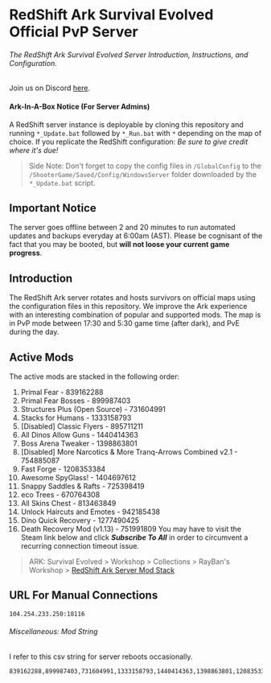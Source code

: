 # RedShift Ark Survival Evolved Official PvP Server
###### The RedShift Ark Survival Evolved Server Introduction, Instructions, and Configuration.
Join us on Discord [here](https://discord.gg/vrkuGZf).

#### Ark-In-A-Box Notice (For Server Admins)
A RedShift server instance is deployable by cloning this repository and running `*_Update.bat` followed by `*_Run.bat` with `*` depending on the map of choice. If you replicate the RedShift configuration: *Be sure to give credit where it's due!* 
> Side Note: Don't forget to copy the config files in `/GlobalConfig` to the `/ShooterGame/Saved/Config/WindowsServer` folder downloaded by the `*_Update.bat` script.


## Important Notice
The server goes offline between 2 and 20 minutes to run automated updates and backups everyday at 6:00am (AST). Please be cognisant of the fact that you may be booted, but **will not loose your current game progress**.


## Introduction
The RedShift Ark server rotates and hosts survivors on official maps using the configuration files in this repository. We improve the Ark experience with an interesting combination of popular and supported mods. The map is in PvP mode between 17:30 and 5:30 game time (after dark), and PvE during the day.

## Active Mods
The active mods are stacked in the following order:
1. Primal Fear - 839162288
2. Primal Fear Bosses - 899987403
3. Structures Plus (Open Source) - 731604991
4. Stacks for Humans - 1333158793
5. [Disabled] Classic Flyers - 895711211
6. All Dinos Allow Guns - 1440414363
7. Boss Arena Tweaker - 1398863801
8. [Disabled] More Narcotics & More Tranq-Arrows Combined v2.1 - 754885087
9. Fast Forge - 1208353384
10. Awesome SpyGlass! - 1404697612
11. Snappy Saddles & Rafts - 725398419
12. eco Trees - 670764308
13. All Skins Chest - 813463849
14. Unlock Haircuts and Emotes - 942185438
15. Dino Quick Recovery - 1277490425
16. Death Recovery Mod (v1.13) - 751991809
You may have to visit the Steam link below and click **_Subscribe To All_** in order to circumvent a recurring connection timeout issue.

> ARK: Survival Evolved > Workshop > Collections > RayBan's Workshop > [RedShift Ark Server Mod Stack](http://steamcommunity.com/sharedfiles/filedetails/?id=1138050972)

## URL For Manual Connections
```
104.254.233.250:18116
```

###### Miscellaneous: Mod String
I refer to this csv string for server reboots occasionally. 
```
839162288,899987403,731604991,1333158793,1440414363,1398863801,1208353384,1404697612,725398419,670764308,813463849,942185438,1277490425,751991809
```
